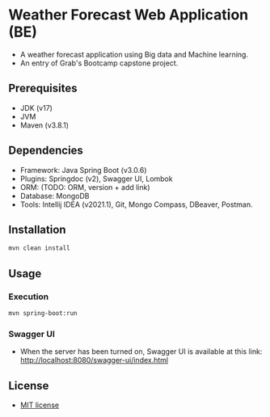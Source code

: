 # Weather Forecast Web Application (BE)

- A weather forecast application using Big data and Machine learning.
- An entry of Grab's Bootcamp capstone project.

## Prerequisites

- JDK (v17)
- JVM
- Maven (v3.8.1)

## Dependencies

- Framework: Java Spring Boot (v3.0.6)
- Plugins: Springdoc (v2), Swagger UI, Lombok
- ORM: (TODO: ORM, version + add link)
- Database: MongoDB
- Tools: Intellij IDEA (v2021.1), Git, Mongo Compass, DBeaver, Postman.

## Installation

```bash
mvn clean install
```

## Usage

### Execution

```bash
mvn spring-boot:run
```

### Swagger UI

- When the server has been turned on, Swagger UI is available at this link: [http://localhost:8080/swagger-ui/index.html](http://localhost:8080/swagger-ui/index.html)

## License

- [MIT license](https://github.com/lonhattan007/Weather-Forecast-backend/blob/main/LICENSE)
